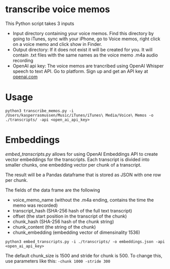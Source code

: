 # transcribe voice memos
This Python script takes 3 inputs
* Input directory containing your voice memos. Find this directory by going to iTunes, sync with your iPhone, go to Voice memos, right click on a voice memo and click show in Finder.
* Output directory: If it does not exist it will be created for you. It will contain .txt files with the same names as the voice memo .m4a audio recording
* OpenAI api key: The voice memos are trancribed using OpenAI Whisper speech to text API. Go to platform. Sign up and get an API key at [openai.com](https://platform.openai.com/account/api-keys)

# Usage
```
python3 transcribe_memos.py -i /Users/kasperrasmussen/Music/iTunes/iTunes\ Media/Voice\ Memos -o ./transcripts/ -api <open_ai_api_key>
```

# Embeddings
*embed_transcripts.py* allows for using OpenAI Embeddings API to create vector embeddings for the transcripts. Each transcript is divided into smaller chunks, one embedding vector per chunk of a transcript.

The result will be a Pandas dataframe that is stored as JSON with one row per chunk.

The fields of the data frame are the following
* voice_memo_name (without the .m4a ending, contains the time the memo was recorded)
* transcript_hash (SHA-256 hash of the full text transcript)
* offset (the start position in the transcript of the chunk)
* chunk_hash (SHA-256 hash of the chunk string)
* chunk_content (the string of the chunk)
* chunk_embedding (embedding vector of dimensinality 1536)

```
python3 embed_transcripts.py -i ./transcripts/ -o embeddings.json -api <open_ai_api_key>
```

The default chunk_size is 1500 and stride for chunk is 500. To change this, use parameters like this: ```-chunk 1000 -stride 300```